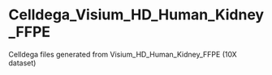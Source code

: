 # Celldega_Visium_HD_Human_Kidney_FFPE
Celldega files generated from Visium_HD_Human_Kidney_FFPE (10X dataset)
